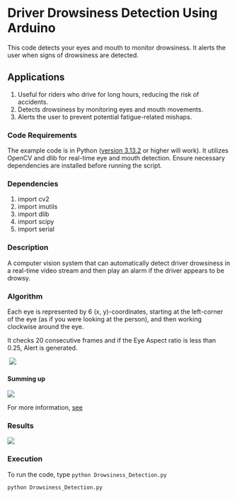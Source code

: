 # Driver Drowsiness Detection Using Arduino


This code detects your eyes and mouth to monitor drowsiness. It alerts the user when signs of drowsiness are detected.

## Applications 
1) Useful for riders who drive for long hours, reducing the risk of accidents.
2) Detects drowsiness by monitoring eyes and mouth movements.
3) Alerts the user to prevent potential fatigue-related mishaps.



### Code Requirements 
The example code is in Python ([version 3.13.2](https://www.python.org/downloads/release/python-3132/) or higher will work). It utilizes OpenCV and dlib for real-time eye and mouth detection.
Ensure necessary dependencies are installed before running the script. 

### Dependencies

1) import cv2
2) import imutils
3) import dlib
4) import scipy
5) import serial


### Description 

A computer vision system that can automatically detect driver drowsiness in a real-time video stream and then play an alarm if the driver appears to be drowsy.

### Algorithm 

Each eye is represented by 6 (x, y)-coordinates, starting at the left-corner of the eye (as if you were looking at the person), and then working clockwise around the eye.

It checks 20 consecutive frames and if the Eye Aspect ratio is less than 0.25, Alert is generated.

<img src=" ">


<img src="https://github.com/akshaybahadur21/Drowsiness_Detection/blob/master/assets/eye2.png">

#### Summing up

<img src="https://github.com/akshaybahadur21/Drowsiness_Detection/blob/master/assets/eye3.jpg">


For more information, [see](https://www.pyimagesearch.com/2017/05/08/drowsiness-detection-opencv/)

### Results 

<img src="https://github.com/akshaybahadur21/BLOB/blob/madrowsy.gif">


### Execution 
To run the code, type `python Drowsiness_Detection.py`

```
python Drowsiness_Detection.py
```

